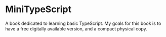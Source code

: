 # MiniTypeScript
A book dedicated to learning basic TypeScript. My goals for this book is to have a free digitally available version, and a compact physical copy. 
